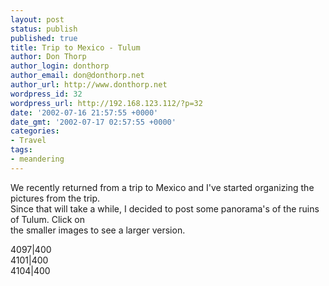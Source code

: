 ```yaml
---
layout: post
status: publish
published: true
title: Trip to Mexico - Tulum
author: Don Thorp
author_login: donthorp
author_email: don@donthorp.net
author_url: http://www.donthorp.net
wordpress_id: 32
wordpress_url: http://192.168.123.112/?p=32
date: '2002-07-16 21:57:55 +0000'
date_gmt: '2002-07-17 02:57:55 +0000'
categories:
- Travel
tags:
- meandering
---
```

<p>
We recently returned from a trip to Mexico and I've started organizing the pictures from the trip.<br />
Since that will take a while, I decided to post  some panorama's of the ruins of Tulum.  Click on<br />
the smaller images to see a larger version.</p>
<p>
<wpg2>4097|400</wpg2><br />
<wpg2>4101|400</wpg2><br />
<wpg2>4104|400</wpg2></p>
